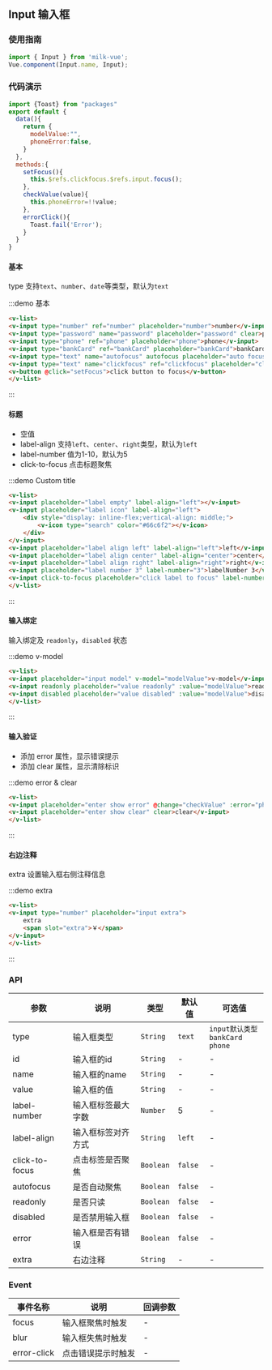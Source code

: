<style>
.demo-input {
  .vm-button {
    user-select: none;
    color:#66c6f2;
    border:none;

    &--large,
    &--bottom-action {
      margin-bottom: 15px;
    }

    &--small,
    &--normal {
      margin-right: 10px;
    }
  }
  
  h2{
    padding-bottom:15px;
    margin-left:15px;
  }

  .zan-doc-demo-block__subtitle {
    padding-left: 0;
  }
}
</style>
<script>
import {Toast} from "packages"
export default {
  data(){
    return {
      modelValue:"",
      phoneError:false,
    }
  },
  methods:{
    setFocus(){
      this.$refs.clickfocus.$refs.input.focus();
    },
    checkValue(value){
      this.phoneError=!!value;
    },
    errorClick(){
      Toast.fail('Error');
    }
  }
}
</script>

## Input 输入框

### 使用指南
``` javascript
import { Input } from 'milk-vue';
Vue.component(Input.name, Input);
```

### 代码演示

```javascript
import {Toast} from "packages"
export default {
  data(){
    return {
      modelValue:"",
      phoneError:false,
    }
  },
  methods:{
    setFocus(){
      this.$refs.clickfocus.$refs.input.focus();
    },
    checkValue(value){
      this.phoneError=!!value;
    },
    errorClick(){
      Toast.fail('Error');
    }
  }
}
```

#### 基本

type 支持`text`、`number`、`date`等类型，默认为`text`

:::demo 基本
```html
<v-list>
<v-input type="number" ref="number" placeholder="number">number</v-input>
<v-input type="password" name="password" placeholder="password" clear>password</v-input>
<v-input type="phone" ref="phone" placeholder="phone">phone</v-input>
<v-input type="bankCard" ref="bankCard" placeholder="bankCard">bankCard</v-input>
<v-input type="text" name="autofocus" autofocus placeholder="auto focus">autofocus</v-input>
<v-input type="text" name="clickfocus" ref="clickfocus" placeholder="click to focus">click to focus</v-input>
<v-button @click="setFocus">click button to focus</v-button>
</v-list>
```
:::

#### 标题

* 空值
* label-align 支持`left`、`center`、`right`类型，默认为`left`
* label-number 值为1-10，默认为5
* click-to-focus 点击标题聚焦

:::demo Custom title
```html
<v-list>
<v-input placeholder="label empty" label-align="left"></v-input>
<v-input placeholder="label icon" label-align="left">
    <div style="display: inline-flex;vertical-align: middle;">
        <v-icon type="search" color="#66c6f2"></v-icon>
    </div>
</v-input>
<v-input placeholder="label align left" label-align="left">left</v-input>
<v-input placeholder="label align center" label-align="center">center</v-input>
<v-input placeholder="label align right" label-align="right">right</v-input>
<v-input placeholder="label number 3" label-number="3">labelNumber 3</v-input>
<v-input click-to-focus placeholder="click label to focus" label-number="7" >click to focus</v-input>
</v-list>
```
:::

#### 输入绑定

输入绑定及 `readonly`，`disabled` 状态

:::demo v-model
```html
<v-list>
<v-input placeholder="input model" v-model="modelValue">v-model</v-input>
<v-input readonly placeholder="value readonly" :value="modelValue">readonly</v-input>
<v-input disabled placeholder="value disabled" :value="modelValue">disabled</v-input>
</v-list>
```
:::


#### 输入验证

* 添加 error 属性，显示错误提示
* 添加 clear 属性，显示清除标识

:::demo error & clear
```html
<v-list>
<v-input placeholder="enter show error" @change="checkValue" :error="phoneError" @error-click="errorClick">error</v-input>
<v-input placeholder="enter show clear" clear>clear</v-input>
</v-list>
```
:::

#### 右边注释

extra 设置输入框右侧注释信息

:::demo extra
```html
<v-list>
<v-input type="number" placeholder="input extra">
    extra
    <span slot="extra">￥</span>
</v-input>
</v-list>
```
:::

### API

| 参数 | 说明 | 类型 | 默认值 | 可选值 |
|-----------|-----------|-----------|-------------|-------------|
| type | 输入框类型 | `String` | `text` | `input默认类型` <br> `bankCard` `phone`|
| id | 输入框的id | `String` | - | - |
| name | 输入框的name | `String` | - | - |
| value | 输入框的值 | `String` | - | - |
| label-number | 输入框标签最大字数 | `Number` | 5 | - |
| label-align | 输入框标签对齐方式 | `String` | `left` | - |
| click-to-focus | 点击标签是否聚焦 | `Boolean` | `false` | - |
| autofocus | 是否自动聚焦 | `Boolean` | `false` | - |
| readonly | 是否只读 | `Boolean` | `false` | - |
| disabled | 是否禁用输入框 | `Boolean` | `false` | - |
| error | 输入框是否有错误 | `Boolean` | `false` | - |
| extra | 右边注释 | `String` | - | - |

### Event

| 事件名称 | 说明 | 回调参数 |
|-----------|-----------|-----------|
| focus | 输入框聚焦时触发 | - |
| blur | 输入框失焦时触发 | - |
| error-click | 点击错误提示时触发 | - |
